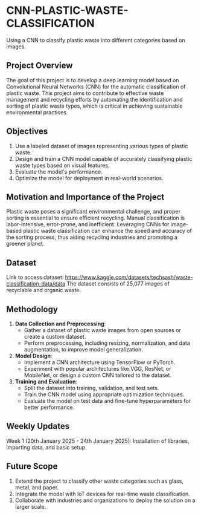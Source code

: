 # CNN-PLASTIC-WASTE-CLASSIFICATION
Using a CNN to classify plastic waste into different categories based on images.
## Project Overview
The goal of this project is to develop a deep learning model based on Convolutional Neural Networks (CNN) for the automatic classification of plastic waste. This project aims to contribute to effective waste management and recycling efforts by automating the identification and sorting of plastic waste types, which is critical in achieving sustainable environmental practices.
## Objectives
1. Use a labeled dataset of images representing various types of plastic waste.
2. Design and train a CNN model capable of accurately classifying plastic waste types based on visual features.
3. Evaluate the model's performance.
4. Optimize the model for deployment in real-world scenarios.
## Motivation and Importance of the Project
Plastic waste poses a significant environmental challenge, and proper sorting is essential to ensure efficient recycling. Manual classification is labor-intensive, error-prone, and inefficient. Leveraging 
CNNs for image-based plastic waste classification can enhance the speed and accuracy of the sorting process, thus aiding recycling industries and promoting a greener planet.
## Dataset
Link to access dataset: https://www.kaggle.com/datasets/techsash/waste-classification-data/data
The dataset consists of 25,077 images of recyclable and organic waste.
## Methodology
1. **Data Collection and Preprocessing**:  
   - Gather a dataset of plastic waste images from open sources or create a custom dataset.  
   - Perform preprocessing, including resizing, normalization, and data augmentation, to improve model generalization.  
2. **Model Design**:  
   - Implement a CNN architecture using TensorFlow or PyTorch.  
   - Experiment with popular architectures like VGG, ResNet, or MobileNet, or design a custom CNN tailored to the dataset.  
3. **Training and Evaluation**:  
   - Split the dataset into training, validation, and test sets.  
   - Train the CNN model using appropriate optimization techniques.  
   - Evaluate the model on test data and fine-tune hyperparameters for better performance.  
## Weekly Updates
Week 1 (20th January 2025 - 24th January 2025): Installation of libraries, importing data, and basic setup.
## Future Scope
1. Extend the project to classify other waste categories such as glass, metal, and paper.
2. Integrate the model with IoT devices for real-time waste classification.
3. Collaborate with industries and organizations to deploy the solution on a larger scale.

